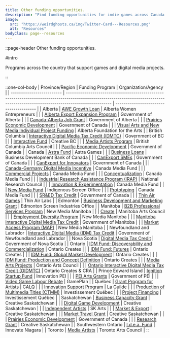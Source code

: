 ```yaml
---
title: Other funding opportunities.
description: "Find funding opportunities for indie games across Canada."
image:
  src: "https://weirdghosts.ca/img/Twitter-Card---Resources.png"
  alt: "Resources"
bodyClass: page--resources
---
```


::page-header
Other funding opportunities.

#intro

Programs across the country that support games and digital media projects.

::

::one-col-body
| Province/Region | Funding Program | Organization/Agency |
| ------------------------- | ---------------------------------------------------------------------------------------------------------------------------------------------------------------------------------- | --------------------------------------- |
| Alberta | [AWE Growth Loan](https://www.awebusiness.com/financing) | Alberta Women Entrepreneurs |
| | [Alberta Export Expansion Program](https://www.alberta.ca/alberta-export-expansion-program.aspx) | Government of Alberta |
| | [Canada-Alberta Job Grant](https://www.alberta.ca/canada-alberta-job-grant.aspx) | Government of Alberta |
| | [Prairies Economic Development](https://www.canada.ca/en/prairies-economic-development.html) | Government of Canada |
| | [Visual Arts and New Media Individual Project Funding](https://www.affta.ab.ca/funding/find-funding/visual-arts-and-new-media-individual-project-funding) | Alberta Foundation for the Arts |
| British Columbia | [Interactive Digital Media Tax Credit (IDMTC)](https://www2.gov.bc.ca/gov/content/taxes/income-taxes/corporate/credits/interactive-digital-media) | Government of BC |
| | [Interactive Fund](https://www.creativebc.com/services/funding-programs/services-funding-programs-interactive-digital-media-programs/interactive-fund/) | Creative BC |
| | [Media Artists Program](https://www.bcartscouncil.ca/program/media-artists/) | British Columbia Arts Council |
| | [Pacific Economic Development](https://www.canada.ca/en/pacific-economic-development.html) | Government of Canada |
| Canada | [Astra Fund](https://www.astragames.org/funding) | Astra Games |
| | [Business Loans](https://www.bdc.ca/en/financing) | Business Development Bank of Canada |
| | [CanExport SMEs](https://www.tradecommissioner.gc.ca/funding-financement/canexport/sme-pme/index.aspx?lang=eng) | Government of Canada |
| | [CanExport for Innovators](https://www.tradecommissioner.gc.ca/funding-financement/canexport/innovation/index.aspx?lang=eng) | Government of Canada |
| | [Canada-Germany Digital Media Incentive](https://cmf-fmc.ca/document/berlin-brandenburg-germany-guidelines/) | Canada Media Fund |
| | [Commercial Projects](https://cmf-fmc.ca/program/commercial-projects-program/) | Canada Media Fund |
| | [Conceptualization](https://cmf-fmc.ca/program/conceptualization-program/) | Canada Media Fund |
| | [Industrial Research Assistance Program (IRAP)](https://nrc.canada.ca/en/support-technology-innovation/financial-support-technology-innovation-through-nrc-irap) | National Research Council |
| | [Innovation & Experimentation](https://cmf-fmc.ca/program/innovation-experimentation-program/) | Canada Media Fund |
| | [New Media Fund](https://iso-bea.ca/program/new-media/) | Indigenous Screen Office |
| | [Prototyping](https://cmf-fmc.ca/program/prototyping-program/) | Canada Media Fund |
| | [SR&ED Tax Credit](https://www.canada.ca/en/revenue-agency/services/scientific-research-experimental-development-tax-incentive-program.html) | Government of Canada |
| | [Thin Air Games](https://www.thinairlabs.ca/thin-air-games) | Thin Air Labs |
| Edmonton | [Business Development and Marketing Grant](https://edmontonscreen.com/funding/business-development-grant/) | Edmonton Screen Industries Office |
| Manitoba | [B2B Professional Services Program](https://newmediamanitoba.com/business-development/b2b-professional-services-program/) | New Media Manitoba |
| | [Create](https://artscouncil.mb.ca/grants/create/) | Manitoba Arts Council |
| | [Employment Diversity Program](https://newmediamanitoba.com/careers/employment-diversity-program/) | New Media Manitoba |
| | [Manitoba Interactive Digital Media Tax Credit](https://www.gov.mb.ca/jec/busdev/financial/midmtc/index.html) | Government of Manitoba |
| | [Market Access Program (MAP)](https://newmediamanitoba.com/business-development/market-access-program/) | New Media Manitoba |
| Newfoundland and Labrador | [Interactive Digital Media (IDM) Tax Credit](https://www.gov.nl.ca/fin/tax-programs-incentives/business/idmtc-guidelines/) | Government of Newfoundland and Labrador |
| Nova Scotia | [Digital Media Tax Credit](https://novascotia.ca/finance/en/home/taxation/tax101/businesstax/corporateincometax/digitalmediataxcredit.aspx.html) | Government of Nova Scotia |
| Ontario | [IDM Fund: Discoverability and Commercialization](https://ontariocreates.ca/our-sectors/interactive/interactive-digital-media-fund/idm-fund-discoverability-and-commercialization) | Ontario Creates |
| | [IDM Fund: Futures](https://ontariocreates.ca/our-sectors/interactive/interactive-digital-media-fund/ontario-creates-idm-fund-futures) | Ontario Creates |
| | [IDM Fund: Global Market Development](https://ontariocreates.ca/our-sectors/interactive/interactive-digital-media-fund/idm-fund-global-market-development) | Ontario Creates |
| | [IDM Fund: Production and Concept Definition](https://ontariocreates.ca/our-sectors/interactive/interactive-digital-media-fund/idm-fund-production-and-concept-definition) | Ontario Creates |
| | [Media Arts Projects](https://www.arts.on.ca/grants/media-arts-projects) | Ontario Arts Council |
| | [Ontario Interactive Digital Media Tax Credit (OIDMTC)](https://ontariocreates.ca/tax-incentives/oidmtc) | Ontario Creates & CRA |
| Prince Edward Island | [Ignition Startup Fund](https://www.princeedwardisland.ca/en/information/innovation-pei/ignition-fund) | Innovation PEI |
| | [PEI Arts Grants](https://www.princeedwardisland.ca/en/service/pei-arts-grants-funding) | Government of PEI |
| | [Video Game Labour Rebate](http://gameplan.ca/video-game-labour-rebate-pei/) | GamePlan |
| Québec | [Grant Program for Artists](https://www.calq.gouv.qc.ca/en/grants/new-grant-program/about/) | CALQ |
| | [Innovation Support Program](https://www.laguilde.quebec/en/innovation-program/) | La Guilde |
| | [Production of Multimedia Titles (CTMM)](https://www.investquebec.com/quebec/en/financial-products/smbs-and-large-corporations/tax-credits/production-of-multimedia-titles.html) | Investissement Québec |
| | [Project Financing](https://www.investquebec.com/quebec/en/financial-products/smbs-and-large-corporations/project-financing.html) | Investissement Québec |
| Saskatchewan | [Business Capacity Grant](https://www.creativesask.ca/business-capacity) | Creative Saskatchewan |
| | [Digital Game Development](https://www.creativesask.ca/digitalgame) | Creative Saskatchewan |
| | [Independent Artists](https://sk-arts.ca/menu/grants/grants-by-type/artists/independent-artists.html) | SK Arts |
| | [Market & Export](https://www.creativesask.ca/market-export-dev) | Creative Saskatchewan |
| | [Market Travel Grant](https://www.creativesask.ca/market-travel-grant) | Creative Saskatchewan |
| | [Prairies Economic Development](https://www.canada.ca/en/prairies-economic-development.html) | Government of Canada |
| | [Research Grant](https://www.creativesask.ca/research) | Creative Saskatchewan |
| Southwestern Ontario | [I.d.e.a. Fund](https://www.innovateniagara.com/site/idea-fund) | Innovate Niagara |
| Toronto | [Media Artists](https://torontoartscouncil.org/grant-programs/tac-grants/visual-and-media-arts/media-artists) | Toronto Arts Council |
::
